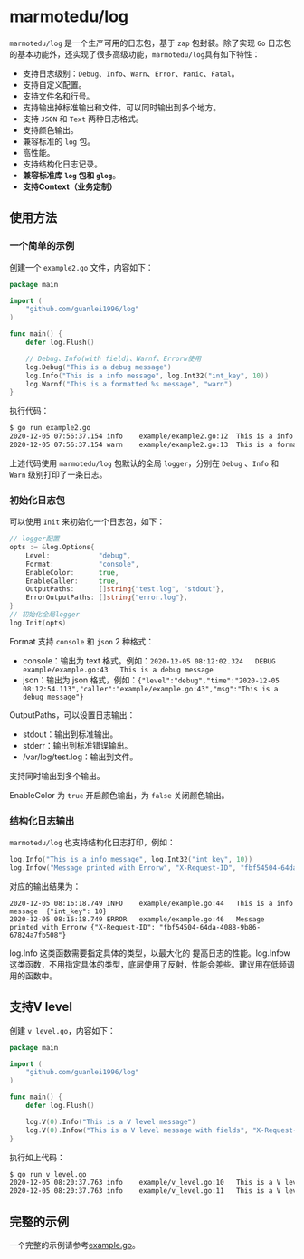 # marmotedu/log

`marmotedu/log` 是一个生产可用的日志包，基于 `zap` 包封装。除了实现 `Go` 日志包的基本功能外，还实现了很多高级功能，`marmotedu/log`具有如下特性：

- 支持日志级别：`Debug`、`Info`、`Warn`、`Error`、`Panic`、`Fatal`。
- 支持自定义配置。
- 支持文件名和行号。
- 支持输出掉标准输出和文件，可以同时输出到多个地方。
- 支持 `JSON` 和 `Text` 两种日志格式。
- 支持颜色输出。
- 兼容标准的 `log` 包。
- 高性能。
- 支持结构化日志记录。
- **兼容标准库 `log` 包和 `glog`**。
- **支持Context（业务定制）**

## 使用方法


### 一个简单的示例

创建一个 `example2.go` 文件，内容如下：

```go
package main

import (
    "github.com/guanlei1996/log"
)

func main() {
    defer log.Flush()

    // Debug、Info(with field)、Warnf、Errorw使用
    log.Debug("This is a debug message")
    log.Info("This is a info message", log.Int32("int_key", 10))
    log.Warnf("This is a formatted %s message", "warn")
}
```

执行代码：

```bash
$ go run example2.go 
2020-12-05 07:56:37.154	info	example/example2.go:12	This is a info message	{"int_key": 10}
2020-12-05 07:56:37.154	warn	example/example2.go:13	This is a formatted warn message
```

上述代码使用 `marmotedu/log` 包默认的全局 `logger`，分别在 `Debug` 、`Info` 和 `Warn` 级别打印了一条日志。

### 初始化日志包

可以使用 `Init` 来初始化一个日志包，如下：

```go
// logger配置    
opts := &log.Options{
    Level:            "debug",
    Format:           "console",
    EnableColor:      true,
    EnableCaller:     true,
    OutputPaths:      []string{"test.log", "stdout"},
    ErrorOutputPaths: []string{"error.log"},
}
// 初始化全局logger    
log.Init(opts)
```

Format 支持 `console` 和 `json` 2 种格式：
- console：输出为 text 格式。例如：`2020-12-05 08:12:02.324	DEBUG	example/example.go:43	This is a debug message`
- json：输出为 json 格式，例如：`{"level":"debug","time":"2020-12-05 08:12:54.113","caller":"example/example.go:43","msg":"This is a debug message"}`

OutputPaths，可以设置日志输出：
- stdout：输出到标准输出。
- stderr：输出到标准错误输出。
- /var/log/test.log：输出到文件。

支持同时输出到多个输出。

EnableColor 为 `true` 开启颜色输出，为 `false` 关闭颜色输出。

### 结构化日志输出

`marmotedu/log` 也支持结构化日志打印，例如：

```go
log.Info("This is a info message", log.Int32("int_key", 10))
log.Infow("Message printed with Errorw", "X-Request-ID", "fbf54504-64da-4088-9b86-67824a7fb508") 
```
对应的输出结果为：

```
2020-12-05 08:16:18.749	INFO	example/example.go:44	This is a info message	{"int_key": 10}
2020-12-05 08:16:18.749	ERROR	example/example.go:46	Message printed with Errorw	{"X-Request-ID": "fbf54504-64da-4088-9b86-67824a7fb508"}
```

log.Info 这类函数需要指定具体的类型，以最大化的 提高日志的性能。log.Infow 这类函数，不用指定具体的类型，底层使用了反射，性能会差些。建议用在低频调用的函数中。

## 支持V level

创建 `v_level.go`，内容如下：

```go
package main

import (
    "github.com/guanlei1996/log"
)

func main() {
    defer log.Flush()

    log.V(0).Info("This is a V level message")
    log.V(0).Infow("This is a V level message with fields", "X-Request-ID", "7a7b9f24-4cae-4b2a-9464-69088b45b904")
}
```

执行如上代码：

```bash
$ go run v_level.go 
2020-12-05 08:20:37.763	info	example/v_level.go:10	This is a V level message
2020-12-05 08:20:37.763	info	example/v_level.go:11	This is a V level message with fields	{"X-Request-ID": "7a7b9f24-4cae-4b2a-9464-69088b45b904"}
```

## 完整的示例

一个完整的示例请参考[example.go](./example/example.go)。
